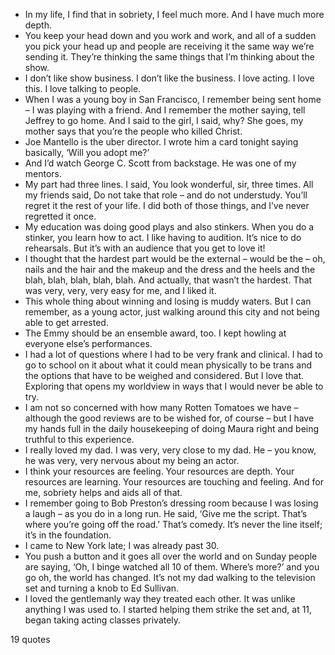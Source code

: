  - In my life, I find that in sobriety, I feel much more. And I have much more depth.
 - You keep your head down and you work and work, and all of a sudden you pick your head up and people are receiving it the same way we’re sending it. They’re thinking the same things that I’m thinking about the show.
 - I don’t like show business. I don’t like the business. I love acting. I love this. I love talking to people.
 - When I was a young boy in San Francisco, I remember being sent home – I was playing with a friend. And I remember the mother saying, tell Jeffrey to go home. And I said to the girl, I said, why? She goes, my mother says that you’re the people who killed Christ.
 - Joe Mantello is the uber director. I wrote him a card tonight saying basically, ‘Will you adopt me?’
 - And I’d watch George C. Scott from backstage. He was one of my mentors.
 - My part had three lines. I said, You look wonderful, sir, three times. All my friends said, Do not take that role – and do not understudy. You’ll regret it the rest of your life. I did both of those things, and I’ve never regretted it once.
 - My education was doing good plays and also stinkers. When you do a stinker, you learn how to act. I like having to audition. It’s nice to do rehearsals. But it’s with an audience that you get to love it!
 - I thought that the hardest part would be the external – would be the – oh, nails and the hair and the makeup and the dress and the heels and the blah, blah, blah, blah, blah. And actually, that wasn’t the hardest. That was very, very, very easy for me, and I liked it.
 - This whole thing about winning and losing is muddy waters. But I can remember, as a young actor, just walking around this city and not being able to get arrested.
 - The Emmy should be an ensemble award, too. I kept howling at everyone else’s performances.
 - I had a lot of questions where I had to be very frank and clinical. I had to go to school on it about what it could mean physically to be trans and the options that have to be weighed and considered. But I love that. Exploring that opens my worldview in ways that I would never be able to try.
 - I am not so concerned with how many Rotten Tomatoes we have – although the good reviews are to be wished for, of course – but I have my hands full in the daily housekeeping of doing Maura right and being truthful to this experience.
 - I really loved my dad. I was very, very close to my dad. He – you know, he was very, very nervous about my being an actor.
 - I think your resources are feeling. Your resources are depth. Your resources are learning. Your resources are touching and feeling. And for me, sobriety helps and aids all of that.
 - I remember going to Bob Preston’s dressing room because I was losing a laugh – as you do in a long run. He said, ‘Give me the script. That’s where you’re going off the road.’ That’s comedy. It’s never the line itself; it’s in the foundation.
 - I came to New York late; I was already past 30.
 - You push a button and it goes all over the world and on Sunday people are saying, ‘Oh, I binge watched all 10 of them. Where’s more?’ and you go oh, the world has changed. It’s not my dad walking to the television set and turning a knob to Ed Sullivan.
 - I loved the gentlemanly way they treated each other. It was unlike anything I was used to. I started helping them strike the set and, at 11, began taking acting classes privately.

19 quotes
